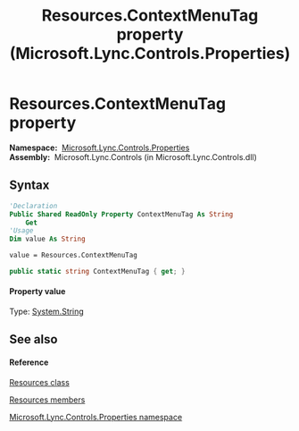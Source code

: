 ﻿---
title: Resources.ContextMenuTag property  (Microsoft.Lync.Controls.Properties)
TOCTitle: 'ContextMenuTag property '
ms:assetid: P:Microsoft.Lync.Controls.Properties.Resources.ContextMenuTag_DI_3_UC_OCS14MrefLyncWPF
ms:mtpsurl: https://msdn.microsoft.com/en-us/library/microsoft.lync.controls.properties.resources.contextmenutag_di_3_uc_ocs14mreflyncwpf(v=office.15)
ms:contentKeyID: 48599611
ms.date: 07/28/2014
mtps_version: v=office.15
f1_keywords:
- Microsoft.Lync.Controls.Properties.Resources.ContextMenuTag
dev_langs:
- CSharp
- JScript
- VB
- other
---

# Resources.ContextMenuTag property

**Namespace:**  [Microsoft.Lync.Controls.Properties](microsoft-lync-controls-properties-namespace_1.md)  
**Assembly:**  Microsoft.Lync.Controls (in Microsoft.Lync.Controls.dll)

## Syntax

``` vb
'Declaration
Public Shared ReadOnly Property ContextMenuTag As String
    Get
'Usage
Dim value As String

value = Resources.ContextMenuTag
```

``` csharp
public static string ContextMenuTag { get; }
```

#### Property value

Type: [System.String](http://msdn2.microsoft.com/en-us/library/s1wwdcbf)  

## See also

#### Reference

[Resources class](resources-class-microsoft-lync-controls-properties_1.md)

[Resources members](resources-members-microsoft-lync-controls-properties_1.md)

[Microsoft.Lync.Controls.Properties namespace](microsoft-lync-controls-properties-namespace_1.md)

